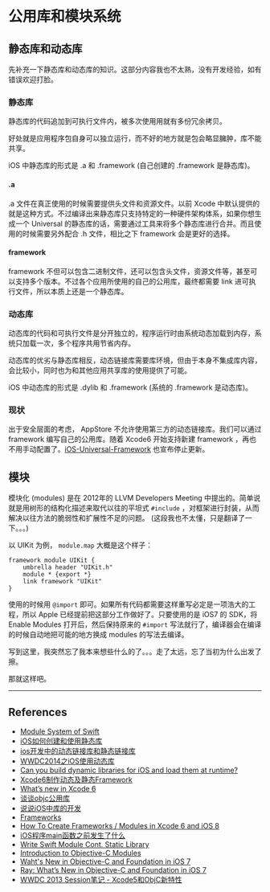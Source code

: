 # 公用库和模块系统

## 静态库和动态库

先补充一下静态库和动态库的知识。这部分内容我也不太熟，没有开发经验，如有错误欢迎打脸。

### 静态库

静态库的代码追加到可执行文件内，被多次使⽤用就有多份冗余拷⻉。

好处就是应用程序包自身可以独立运行，而不好的地方就是包会略显臃肿，库不能共享。

iOS 中静态库的形式是 .a 和 .framework (自己创建的 .framework 是静态库)。

#### .a

.a 文件在真正使用的时候需要提供头文件和资源文件。以前 Xcode 中默认提供的就是这种方式。不过编译出来静态库只支持特定的一种硬件架构体系，如果你想生成一个 Universal 的静态库的话，需要通过工具来将多个静态库进行合并。而且使用的时候需要另外配合 .h 文件，相比之下 framework 会是更好的选择。

#### framework 

framework 不但可以包含二进制文件，还可以包含头文件，资源文件等，甚至可以支持多个版本。不过各个应用所使用的自己的公用库，最终都需要 link 进可执行文件，所以本质上还是一个静态库。


### 动态库

动态库的代码和可执行文件是分开独立的，程序运行时由系统动态加载到内存，系统只加载一次，多个程序共用节省内存。

动态库的优劣与静态库相反，动态链接库需要库环境，但由于本身不集成库内容，会比较小，同时也为和其他应用共享库的使用提供了可能。

iOS 中动态库的形式是 .dylib 和 .framework (系统的 .framework 是动态库)。


### 现状

出于安全层面的考虑， AppStore 不允许使用第三方的动态链接库。我们可以通过 framework 编写自己的公用库。随着 Xcode6 开始支持新建 framework ，再也不用手动配置了。[iOS-Universal-Framework](https://github.com/kstenerud/iOS-Universal-Framework) 也宣布停止更新。


## 模块

模块化 (modules) 是在 2012年的 LLVM Developers Meeting 中提出的。简单说就是用树形的结构化描述来取代以往的平坦式 `#include` ，对框架进行封装，从而解决以往方法的脆弱性和扩展性不足的问题。 (这段我也不太懂，只是翻译了一下。。。)

以 UIKit 为例， `module.map` 大概是这个样子：

    framework module UIKit {  
        umbrella header "UIKit.h"
        module * {export *}
        link framework "UIKit"
    }

使用的时候用 `@import` 即可。如果所有代码都需要这样重写必定是一项浩大的工程，所以 Apple 已经提前把这部分工作做好了。只要使用的是 iOS7 的 SDK，将 Enable Modules 打开后，然后保持原来的 `#import` 写法就行了，编译器会在编译的时候自动地把可能的地方换成 modules 的写法去编译。


写到这里，我突然忘了我本来想些什么的了。。。走了太远，忘了当初为什么出发了擦。

那就这样吧。



*** 

## References

- [Module System of Swift](http://andelf.github.io/blog/2014/06/19/modules-for-swift/)
- [iOS如何创建和使用静态库](http://blog.ibireme.com/2013/09/18/create-ios-static-framework/)
- [ios开发中的动态链接库和静态链接库](http://lostplesed.tumblr.com/post/76846987590/ios)
- [WWDC2014之iOS使用动态库](http://foggry.com/blog/2014/06/12/wwdc2014zhi-iosshi-yong-dong-tai-ku/)
- [Can you build dynamic libraries for iOS and load them at runtime?](http://stackoverflow.com/questions/4733847/can-you-build-dynamic-libraries-for-ios-and-load-them-at-runtime)
- [Xcode6制作动态及静态Framework](http://years.im/Home/Article/detail/id/52.html)
- [What’s new in Xcode 6](https://developer.apple.com/xcode/)
- [谈谈objc公用库](http://geeklu.com/2014/02/objc-lib/)
- [说说iOS中库的开发](http://www.molotang.com/articles/1497.html)
- [Frameworks](https://developer.apple.com/library/ios/documentation/MacOSX/Conceptual/BPFrameworks/Frameworks.html)
- [How To Create Frameworks / Modules in Xcode 6 and iOS 8](https://www.youtube.com/watch?v=9us3uijFFpo)
- [iOS程序main函数之前发生了什么](http://blog.sunnyxx.com/2014/08/30/objc-pre-main/)
- [Write Swift Module Cont. Static Library](http://andelf.github.io/blog/2014/06/25/write-swift-module-with-swift-cont/)
- [Introduction to Objective-C Modules](http://stoneofarc.wordpress.com/2013/06/25/introduction-to-objective-c-modules/)
- [Waht's New in Objective-C and Foundation in iOS 7](http://gliyao.logdown.com/posts/2013/09/29/note-wahts-new-in-objective-c-and-foundation-in-ios-7)
- [Ray: What’s New in Objective-C and Foundation in iOS 7](http://www.raywenderlich.com/49850/whats-new-in-objective-c-and-foundation-in-ios-7)
- [WWDC 2013 Session笔记 - Xcode5和ObjC新特性](http://onevcat.com/2013/06/new-in-xcode5-and-objc/)